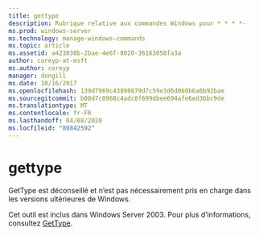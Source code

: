 ```yaml
---
title: gettype
description: Rubrique relative aux commandes Windows pour * * * *-
ms.prod: windows-server
ms.technology: manage-windows-commands
ms.topic: article
ms.assetid: a423030b-2bae-4e6f-8020-36163058fa3a
author: coreyp-at-msft
ms.author: coreyp
manager: dongill
ms.date: 10/16/2017
ms.openlocfilehash: 139d7969c43890879d7c59e3d6d060b6a6b92bae
ms.sourcegitcommit: b00d7c8968c4adc8f699dbee694afe6ed36bc9de
ms.translationtype: MT
ms.contentlocale: fr-FR
ms.lasthandoff: 04/08/2020
ms.locfileid: "80842592"
---
```

# <a name="gettype"></a>gettype



GetType est déconseillé et n’est pas nécessairement pris en charge dans les versions ultérieures de Windows.

Cet outil est inclus dans Windows Server 2003. Pour plus d’informations, consultez [GetType](https://technet.microsoft.com/library/cc773104(v=ws.10).aspx).
